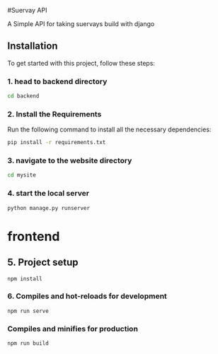 #Suervay API

A Simple API for taking suervays build with django

## Installation

To get started with this project, follow these steps:
### 1. head to backend directory

```bash 
cd backend
```

### 2. Install the Requirements

Run the following command to install all the necessary dependencies:

```bash
pip install -r requirements.txt
```

### 3. navigate to the website directory

```bash
cd mysite
```

### 4. start the local server

```bash
python manage.py runserver
```
# frontend

## 5. Project setup
```
npm install
```

### 6. Compiles and hot-reloads for development
```
npm run serve
```

### Compiles and minifies for production
```
npm run build
```